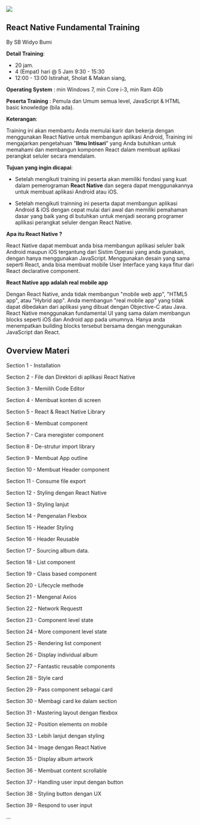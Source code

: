 ![](http://res.cloudinary.com/medioxtra/image/upload/c_scale,w_700/v1492953344/react-native-agileengine_sxsfqw.png)

## React Native Fundamental Training

By SB Widyo Bumi

**Detail Training**:

+ 20 jam. 
+ 4 (Empat) hari @ 5 Jam 9:30 - 15:30
+ 12:00 - 13:00 Istirahat, Sholat & Makan siang, 

**Operating System** : min Windows 7, min Core i-3, min Ram 4Gb

**Peserta Training** : Pemula dan Umum semua level, JavaScript & HTML basic knowledge (bila ada).

**Keterangan**:

Training ini akan membantu Anda memulai karir dan bekerja dengan menggunakan React Native untuk membangun aplikasi Android, Training ini mengajarkan pengetahuan "**Ilmu Intisari**" yang Anda butuhkan untuk memahami dan membangun komponen React dalam membuat aplikasi perangkat seluler secara mendalam. 

**Tujuan yang ingin dicapai**:

+ Setelah mengikuti training ini peserta akan memiliki fondasi yang kuat dalam pemerograman **React Native** dan segera dapat menggunakannya untuk membuat aplikasi Android atau iOS.

+ Setelah mengikuti trainning ini peserta dapat membangun aplikasi Android & iOS dengan cepat mulai dari awal dan memiliki pemahaman dasar yang baik yang di butuhkan untuk menjadi seorang programer aplikasi perangkat seluler dengan React Native.

**Apa itu React Native ?**

React Native dapat membuat anda bisa membangun aplikasi seluler baik Android maupun iOS tergantung dari Sistim Operasi yang anda gunakan, dengan hanya menggunakan JavaScript. Menggunakan desain yang sama seperti React, anda bisa membuat mobile User Interface yang kaya fitur dari React declarative component.

**React Native app adalah real mobile app**

Dengan React Native, anda tidak membangun "mobile web app", "HTML5 app", atau "Hybrid app". Anda membangun "real mobile app" yang tidak dapat dibedakan dari aplikasi yang dibuat dengan Objective-C atau Java. React Native menggunakan fundamental UI yang sama dalam membangun blocks seperti iOS dan Android app pada umumnya. Hanya anda menempatkan building blocks tersebut bersama dengan menggunakan JavaScript dan React.

## Overview Materi

Section 1 - Installation

Section 2 - File dan Direktori di aplikasi React Native

Section 3 - Memilih Code Editor

Section 4 - Membuat konten di screen

Section 5 - React & React Native Library

Section 6 - Membuat component

Section 7 - Cara meregister component

Section 8 - De-strutur import library

Section 9 - Membuat App outline

Section 10 - Membuat Header component

Section 11 - Consume file export

Section 12 - Styling dengan React Native

Section 13 - Styling lanjut

Section 14 - Pengenalan Flexbox

Section 15 - Header Styling

Section 16 - Header Reusable

Section 17 - Sourcing album data.

Section 18 - List component

Section 19 - Class based component

Section 20 - Lifecycle methode 

Section 21 - Mengenal Axios

Section 22 - Network Requestt

Section 23 - Component level state

Section 24 - More component level state

Section 25 - Rendering list component

Section 26 - Display individual album

Section 27 - Fantastic reusable components

Section 28 - Style card

Section 29 - Pass component sebagai card

Section 30 - Membagi card ke dalam section

Section 31 - Mastering layout dengan flexbox

Section 32 - Position elements on mobile

Section 33 - Lebih lanjut dengan styling

Section 34 - Image dengan React Native

Section 35 - Display album artwork

Section 36 - Membuat content scrollable

Section 37 - Handling user input dengan button

Section 38 - Styling button dengan UX

Section 39 - Respond to user input

...



